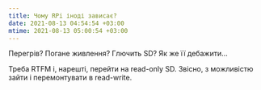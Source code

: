 ```yaml
---
title: Чому RPi іноді зависає?
date: 2021-08-13 04:54:54 +03:00
mtime: 2021-08-13 05:00:54 +03:00
---
```


Перегрів? Погане живлення? Глючить SD? Як же її дебажити…

Треба RTFM і, нарешті, перейти на read-only SD. Звісно, з можливістю зайти і перемонтувати в read-write.

